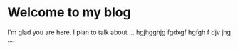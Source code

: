 # Welcome to my blog

I'm glad you are here. I plan to talk about ...
hgjhgghjg fgdxgf  hgfgh f djv jhg 
....
